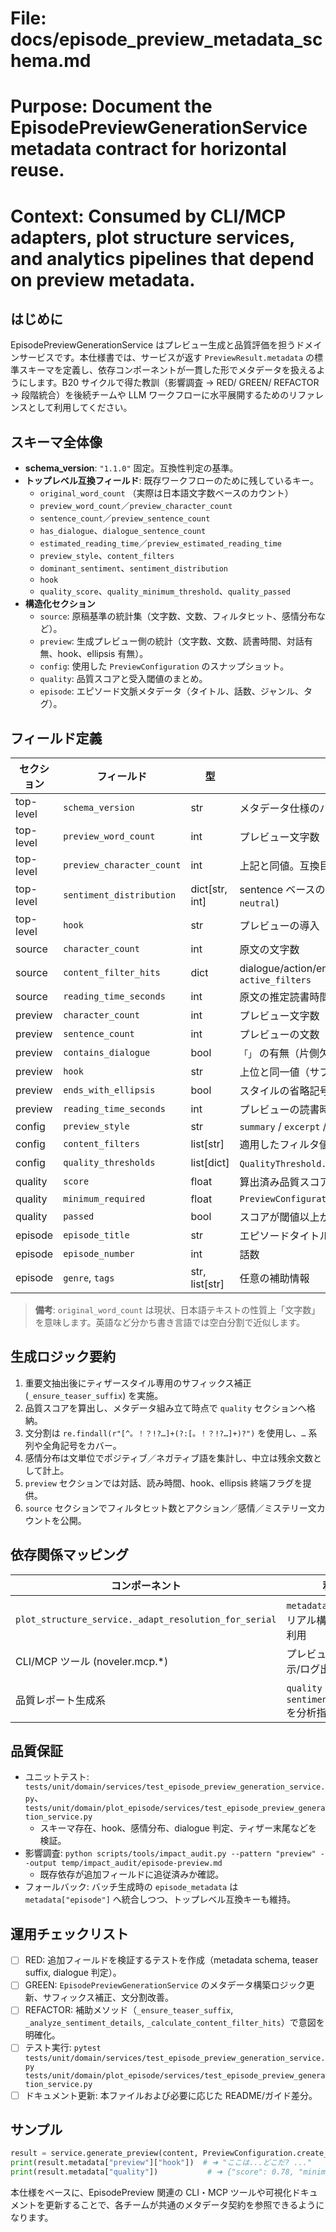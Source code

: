 # File: docs/episode_preview_metadata_schema.md
# Purpose: Document the EpisodePreviewGenerationService metadata contract for horizontal reuse.
# Context: Consumed by CLI/MCP adapters, plot structure services, and analytics pipelines that depend on preview metadata.

## はじめに
EpisodePreviewGenerationService はプレビュー生成と品質評価を担うドメインサービスです。本仕様書では、サービスが返す `PreviewResult.metadata` の標準スキーマを定義し、依存コンポーネントが一貫した形でメタデータを扱えるようにします。B20 サイクルで得た教訓（影響調査 → RED/ GREEN/ REFACTOR → 段階統合）を後続チームや LLM ワークフローに水平展開するためのリファレンスとして利用してください。

## スキーマ全体像
- **schema_version**: `"1.1.0"` 固定。互換性判定の基準。
- **トップレベル互換フィールド**: 既存ワークフローのために残しているキー。
  - `original_word_count` （実際は日本語文字数ベースのカウント）
  - `preview_word_count`／`preview_character_count`
  - `sentence_count`／`preview_sentence_count`
  - `has_dialogue`、`dialogue_sentence_count`
  - `estimated_reading_time`／`preview_estimated_reading_time`
  - `preview_style`、`content_filters`
  - `dominant_sentiment`、`sentiment_distribution`
  - `hook`
  - `quality_score`、`quality_minimum_threshold`、`quality_passed`
- **構造化セクション**
  - `source`: 原稿基準の統計集（文字数、文数、フィルタヒット、感情分布など）。
  - `preview`: 生成プレビュー側の統計（文字数、文数、読書時間、対話有無、hook、ellipsis 有無）。
  - `config`: 使用した `PreviewConfiguration` のスナップショット。
  - `quality`: 品質スコアと受入閾値のまとめ。
  - `episode`: エピソード文脈メタデータ（タイトル、話数、ジャンル、タグ）。

## フィールド定義
| セクション | フィールド | 型 | 説明 |
| --- | --- | --- | --- |
| top-level | `schema_version` | str | メタデータ仕様のバージョン (`1.1.0`) |
| top-level | `preview_word_count` | int | プレビュー文字数（日本語のため文字カウントを採用） |
| top-level | `preview_character_count` | int | 上記と同値。互換目的で重複提供 |
| top-level | `sentiment_distribution` | dict[str, int] | sentence ベースの感情ヒット数 (`positive`, `negative`, `neutral`) |
| top-level | `hook` | str | プレビューの導入（質問・ティザー文優先） |
| source | `character_count` | int | 原文の文字数 |
| source | `content_filter_hits` | dict | dialogue/action/emotion/description の文ヒット数と `active_filters` |
| source | `reading_time_seconds` | int | 原文の推定読書時間（秒） |
| preview | `character_count` | int | プレビュー文字数 |
| preview | `sentence_count` | int | プレビューの文数 |
| preview | `contains_dialogue` | bool | `「」` の有無（片側欠落でも true） |
| preview | `hook` | str | 上位と同一値（サブセクション経由で参照可能） |
| preview | `ends_with_ellipsis` | bool | スタイルの省略記号が単一回で終端しているか |
| preview | `reading_time_seconds` | int | プレビューの読書時間（秒） |
| config | `preview_style` | str | `summary` / `excerpt` / `teaser` / `dialogue_focus` |
| config | `content_filters` | list[str] | 適用したフィルタ値 |
| config | `quality_thresholds` | list[dict] | `QualityThreshold.to_dict()` の配列 |
| quality | `score` | float | 算出済み品質スコア |
| quality | `minimum_required` | float | `PreviewConfiguration#get_minimum_quality_score()` |
| quality | `passed` | bool | スコアが閾値以上か |
| episode | `episode_title` | str | エピソードタイトル（入力メタから統合） |
| episode | `episode_number` | int | 話数 |
| episode | `genre`, `tags` | str, list[str] | 任意の補助情報 |

> **備考**: `original_word_count` は現状、日本語テキストの性質上「文字数」を意味します。英語など分かち書き言語では空白分割で近似します。

## 生成ロジック要約
1. 重要文抽出後にティザースタイル専用のサフィックス補正 (`_ensure_teaser_suffix`) を実施。
2. 品質スコアを算出し、メタデータ組み立て時点で `quality` セクションへ格納。
3. 文分割は `re.findall(r"[^。！？!?…]+(?:[。！？!?…]+)?")` を使用し、`…` 系列や全角記号をカバー。
4. 感情分布は文単位でポジティブ／ネガティブ語を集計し、中立は残余文数として計上。
5. `preview` セクションでは対話、読み時間、hook、ellipsis 終端フラグを提供。
6. `source` セクションでフィルタヒット数とアクション／感情／ミステリー文カウントを公開。

## 依存関係マッピング
| コンポーネント | 利用目的 |
| --- | --- |
| `plot_structure_service._adapt_resolution_for_serial` | `metadata["hook"]` をシリアル構成の setup 文に利用 |
| CLI/MCP ツール (noveler.mcp.*) | プレビュー統計をUI表示/ログ出力で参照 |
| 品質レポート生成系 | `quality` セクションと `sentiment_distribution` を分析指標として利用 |

## 品質保証
- ユニットテスト: `tests/unit/domain/services/test_episode_preview_generation_service.py`、`tests/unit/domain/plot_episode/services/test_episode_preview_generation_service.py`
  - スキーマ存在、hook、感情分布、dialogue 判定、ティザー末尾などを検証。
- 影響調査: `python scripts/tools/impact_audit.py --pattern "preview" --output temp/impact_audit/episode-preview.md`
  - 既存依存が追加フィールドに追従済みか確認。
- フォールバック: バッチ生成時の `episode_metadata` は `metadata["episode"]` へ統合しつつ、トップレベル互換キーも維持。

## 運用チェックリスト
- [ ] RED: 追加フィールドを検証するテストを作成（metadata schema, teaser suffix, dialogue 判定）。
- [ ] GREEN: `EpisodePreviewGenerationService` のメタデータ構築ロジック更新、サフィックス補正、文分割改善。
- [ ] REFACTOR: 補助メソッド（`_ensure_teaser_suffix`, `_analyze_sentiment_details`, `_calculate_content_filter_hits`）で意図を明確化。
- [ ] テスト実行: `pytest tests/unit/domain/services/test_episode_preview_generation_service.py tests/unit/domain/plot_episode/services/test_episode_preview_generation_service.py`
- [ ] ドキュメント更新: 本ファイルおよび必要に応じた README/ガイド差分。

## サンプル
```python
result = service.generate_preview(content, PreviewConfiguration.create_teaser())
print(result.metadata["preview"]["hook"])  # ➜ "ここは...どこだ? ..."
print(result.metadata["quality"])           # ➜ {"score": 0.78, "minimum_required": 0.7, "passed": True}
```

本仕様をベースに、EpisodePreview 関連の CLI・MCP ツールや可視化ドキュメントを更新することで、各チームが共通のメタデータ契約を参照できるようになります。
